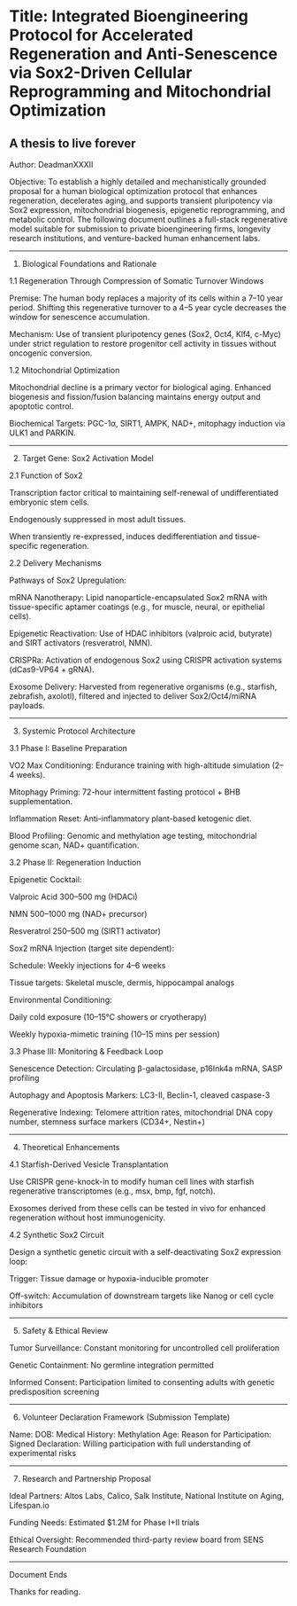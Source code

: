 # Title: Integrated Bioengineering Protocol for Accelerated Regeneration and Anti-Senescence via Sox2-Driven Cellular Reprogramming and Mitochondrial Optimization

## A thesis to live forever



Author: DeadmanXXXII

Objective: To establish a highly detailed and mechanistically grounded proposal for a human biological optimization protocol that enhances regeneration, decelerates aging, and supports transient pluripotency via Sox2 expression, mitochondrial biogenesis, epigenetic reprogramming, and metabolic control. The following document outlines a full-stack regenerative model suitable for submission to private bioengineering firms, longevity research institutions, and venture-backed human enhancement labs.


---

1. Biological Foundations and Rationale

1.1 Regeneration Through Compression of Somatic Turnover Windows

Premise: The human body replaces a majority of its cells within a 7–10 year period. Shifting this regenerative turnover to a 4–5 year cycle decreases the window for senescence accumulation.

Mechanism: Use of transient pluripotency genes (Sox2, Oct4, Klf4, c-Myc) under strict regulation to restore progenitor cell activity in tissues without oncogenic conversion.


1.2 Mitochondrial Optimization

Mitochondrial decline is a primary vector for biological aging. Enhanced biogenesis and fission/fusion balancing maintains energy output and apoptotic control.

Biochemical Targets: PGC-1α, SIRT1, AMPK, NAD+, mitophagy induction via ULK1 and PARKIN.



---

2. Target Gene: Sox2 Activation Model

2.1 Function of Sox2

Transcription factor critical to maintaining self-renewal of undifferentiated embryonic stem cells.

Endogenously suppressed in most adult tissues.

When transiently re-expressed, induces dedifferentiation and tissue-specific regeneration.


2.2 Delivery Mechanisms

Pathways of Sox2 Upregulation:

mRNA Nanotherapy: Lipid nanoparticle-encapsulated Sox2 mRNA with tissue-specific aptamer coatings (e.g., for muscle, neural, or epithelial cells).

Epigenetic Reactivation: Use of HDAC inhibitors (valproic acid, butyrate) and SIRT activators (resveratrol, NMN).

CRISPRa: Activation of endogenous Sox2 using CRISPR activation systems (dCas9-VP64 + gRNA).

Exosome Delivery: Harvested from regenerative organisms (e.g., starfish, zebrafish, axolotl), filtered and injected to deliver Sox2/Oct4/miRNA payloads.



---

3. Systemic Protocol Architecture

3.1 Phase I: Baseline Preparation

VO2 Max Conditioning: Endurance training with high-altitude simulation (2–4 weeks).

Mitophagy Priming: 72-hour intermittent fasting protocol + BHB supplementation.

Inflammation Reset: Anti-inflammatory plant-based ketogenic diet.

Blood Profiling: Genomic and methylation age testing, mitochondrial genome scan, NAD+ quantification.


3.2 Phase II: Regeneration Induction

Epigenetic Cocktail:

Valproic Acid 300–500 mg (HDACi)

NMN 500–1000 mg (NAD+ precursor)

Resveratrol 250–500 mg (SIRT1 activator)


Sox2 mRNA Injection (target site dependent):

Schedule: Weekly injections for 4–6 weeks

Tissue targets: Skeletal muscle, dermis, hippocampal analogs


Environmental Conditioning:

Daily cold exposure (10–15°C showers or cryotherapy)

Weekly hypoxia-mimetic training (10–15 mins per session)



3.3 Phase III: Monitoring & Feedback Loop

Senescence Detection: Circulating β-galactosidase, p16Ink4a mRNA, SASP profiling

Autophagy and Apoptosis Markers: LC3-II, Beclin-1, cleaved caspase-3

Regenerative Indexing: Telomere attrition rates, mitochondrial DNA copy number, stemness surface markers (CD34+, Nestin+)



---

4. Theoretical Enhancements

4.1 Starfish-Derived Vesicle Transplantation

Use CRISPR gene-knock-in to modify human cell lines with starfish regenerative transcriptomes (e.g., msx, bmp, fgf, notch).

Exosomes derived from these cells can be tested in vivo for enhanced regeneration without host immunogenicity.


4.2 Synthetic Sox2 Circuit

Design a synthetic genetic circuit with a self-deactivating Sox2 expression loop:

Trigger: Tissue damage or hypoxia-inducible promoter

Off-switch: Accumulation of downstream targets like Nanog or cell cycle inhibitors




---

5. Safety & Ethical Review

Tumor Surveillance: Constant monitoring for uncontrolled cell proliferation

Genetic Containment: No germline integration permitted

Informed Consent: Participation limited to consenting adults with genetic predisposition screening



---

6. Volunteer Declaration Framework (Submission Template)

Name: DOB: Medical History: Methylation Age: Reason for Participation: Signed Declaration: Willing participation with full understanding of experimental risks


---

7. Research and Partnership Proposal

Ideal Partners: Altos Labs, Calico, Salk Institute, National Institute on Aging, Lifespan.io

Funding Needs: Estimated $1.2M for Phase I+II trials

Ethical Oversight: Recommended third-party review board from SENS Research Foundation



---

Document Ends

Thanks for reading.
